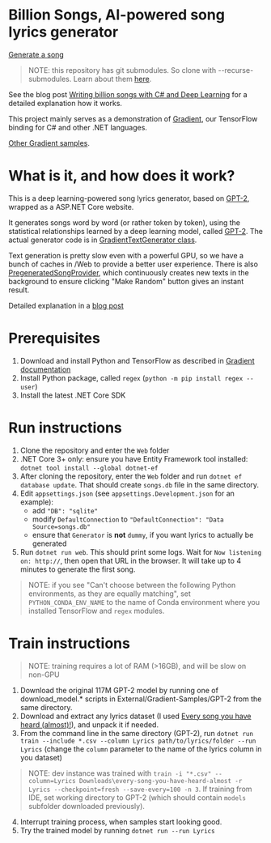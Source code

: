 # Billion Songs, AI-powered song lyrics generator

[Generate a song](https://billionsongs.azurewebsites.net/)

> NOTE: this repository has git submodules. So clone with --recurse-submodules.
> Learn about them [here](https://git-scm.com/book/en/v2/Git-Tools-Submodules).

See the blog post
[Writing billion songs with C# and Deep Learning](https://lostmsu.github.io/BillionSongs/)
for a detailed explanation how it works.

This project mainly serves as a demonstration of
[Gradient](https://losttech.software/gradient.html),
our TensorFlow binding for C# and other .NET languages.

[Other Gradient samples](https://github.com/losttech/Gradient-Samples).

# What is it, and how does it work?

This is a deep learning-powered song lyrics generator, based on
[GPT-2](https://github.com/openai/gpt-2), wrapped as a ASP.NET Core website.

It generates songs word by word (or rather token by token), using
the statistical relationships learned by a deep learning model, called
[GPT-2](https://github.com/openai/gpt-2).
The actual generator code is in
[GradientTextGenerator class](Web/GradientTextGenerator.cs).

Text generation is pretty slow even with a powerful GPU,
so we have a bunch of caches in /Web to provide a better user experience.
There is also [PregeneratedSongProvider](Web/PregeneratedSongProvider.cs),
which continuously creates new texts in the background to ensure clicking 
"Make Random" button gives an instant result.

Detailed explanation in a [blog post](https://lostmsu.github.io/BillionSongs/)

# Prerequisites

1. Download and install Python and TensorFlow as described in
[Gradient documentation](https://github.com/losttech/Gradient/#install-python-tensorflow)
2. Install Python package, called `regex` (`python -m pip install regex --user`)
3. Install the latest .NET Core SDK

# Run instructions

1. Clone the repository and enter the `Web` folder
2. .NET Core 3+ only: ensure you have Entity Framework tool installed:
`dotnet tool install --global dotnet-ef`
3. After cloning the repository, enter the `Web` folder and run `dotnet ef database update`.
That should create `songs.db` file in the same directory.
4. Edit `appsettings.json` (see `appsettings.Development.json` for an example):
    - add `"DB": "sqlite"`
    - modify `DefaultConnection` to `"DefaultConnection": "Data Source=songs.db"`
    - ensure that `Generator` is **not** `dummy`, if you want lyrics to actually be generated
5. Run `dotnet run web`. This should print some logs.
Wait for `Now listening on: http://`, then open that URL in the browser.
It will take up to 4 minutes to generate the first song.

> NOTE: if you see "Can't choose between the following Python environments, as they are equally matching",
set `PYTHON_CONDA_ENV_NAME` to the name of Conda environment where you installed TensorFlow and `regex` modules.


# Train instructions

> NOTE: training requires a lot of RAM (>16GB), and will be slow on non-GPU

1. Download the original 117M GPT-2 model by running
one of download_model.* scripts in External/Gradient-Samples/GPT-2
from the same directory.
2. Download and extract any lyrics dataset (I used 
[Every song you have heard (almost)!](https://www.kaggle.com/artimous/every-song-you-have-heard-almost)),
and unpack it if needed.
3. From the command line in the same directory (GPT-2), run
`dotnet run train --include *.csv --column Lyrics path/to/lyrics/folder --run Lyrics`
(change the `column` parameter to the name of the lyrics column in you dataset)
> NOTE: dev instance was trained with `train -i "*.csv" --column=Lyrics Downloads\every-song-you-have-heard-almost -r Lyrics --checkpoint=fresh --save-every=100 -n 3`.
> If training from IDE, set working directory to GPT-2
> (which should contain `models` subfolder downloaded previously).
4. Interrupt training process, when samples start looking good.
5. Try the trained model by running `dotnet run --run Lyrics`
